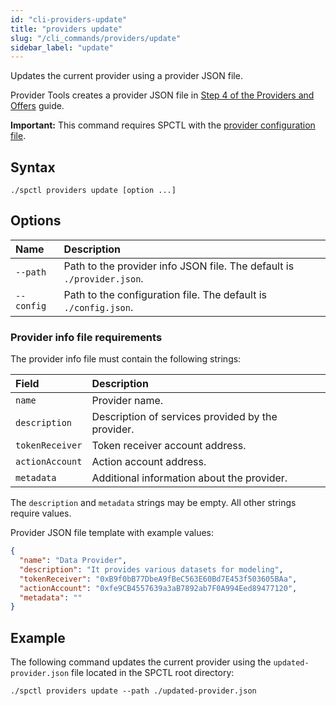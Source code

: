 ```yaml
---
id: "cli-providers-update"
title: "providers update"
slug: "/cli_commands/providers/update"
sidebar_label: "update"
---
```


Updates the current provider using a provider JSON file.

Provider Tools creates a provider JSON file in [Step 4 of the Providers and Offers](/developers/cli_guides/providers_offers#step-4-create-the-provider-and-offer) guide.

**Important:** This command requires SPCTL with the [provider configuration file](/developers/cli_guides/configure#for-offer-providers).

## Syntax

```
./spctl providers update [option ...]
```

## Options

| **Name** | **Description** |
| :- | :- |
| `--path` | Path to the provider info JSON file. The default is `./provider.json`. |
| `--config` | Path to the configuration file. The default is `./config.json`. |

### Provider info file requirements

The provider info file must contain the following strings:

| **Field** | **Description** | 
| :- | :- |
| `name` | Provider name. | 
| `description` | Description of services provided by the provider. | 
| `tokenReceiver` | Token receiver account address. |
| `actionAccount` | Action account address. | 
| `metadata` | Additional information about the provider. | 

The `description` and `metadata` strings may be empty. All other strings require values.

Provider JSON file template with example values:

```json title="provider.json"
{
  "name": "Data Provider",
  "description": "It provides various datasets for modeling",
  "tokenReceiver": "0xB9f0bB77DbeA9fBeC563E60Bd7E453f503605BAa",
  "actionAccount": "0xfe9CB4557639a3aB7892ab7F0A994Eed89477120",
  "metadata": ""
}
```

## Example

The following command updates the current provider using the `updated-provider.json` file located in the SPCTL root directory:

```
./spctl providers update --path ./updated-provider.json
```